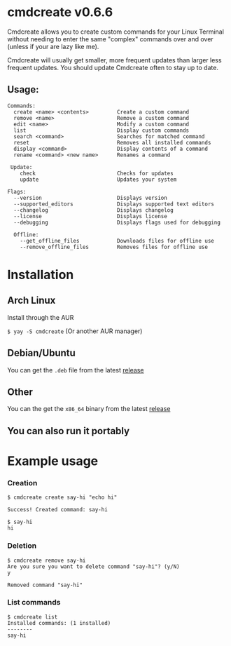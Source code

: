 # cmdcreate v0.6.6
Cmdcreate allows you to create custom commands for your Linux Terminal without needing to enter the same "complex" commands over and over (unless if your are lazy like me).

Cmdcreate will usually get smaller, more frequent updates than larger less frequent updates. You should update Cmdcreate often to stay up to date.
  
## Usage:

```
Commands:
  create <name> <contents>         Create a custom command
  remove <name>                    Remove a custom command
  edit <name>                      Modify a custom command
  list                             Display custom commands
  search <command>                 Searches for matched command
  reset                            Removes all installed commands
  display <command>                Display contents of a command
  rename <command> <new name>      Renames a command

 Update:
    check                          Checks for updates
    update                         Updates your system

Flags:
  --version                        Displays version
  --supported_editors              Displays supported text editors
  --changelog                      Displays changelog
  --license                        Displays license
  --debugging                      Displays flags used for debugging

  Offline:
    --get_offline_files            Downloads files for offline use
    --remove_offline_files         Removes files for offline use
```

# Installation

## Arch Linux
Install through the AUR

`$ yay -S cmdcreate` (Or another AUR manager)

## Debian/Ubuntu
You can get the `.deb` file from the latest [release](https://github.com/Meme-Supplier/cmdcreate/releases)

## Other
You can the get the `x86_64` binary from the latest [release](https://github.com/Meme-Supplier/cmdcreate/releases)

## You can also run it portably

# Example usage

### Creation
```
$ cmdcreate create say-hi "echo hi"

Success! Created command: say-hi

$ say-hi
hi
```

### Deletion
```
$ cmdcreate remove say-hi
Are you sure you want to delete command "say-hi"? (y/N)
y

Removed command "say-hi"
```

### List commands
```
$ cmdcreate list
Installed commands: (1 installed)
--------
say-hi
```

